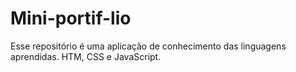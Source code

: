 # Mini-portif-lio
Esse repositório é uma aplicação de conhecimento das linguagens aprendidas. HTM, CSS e JavaScript.
